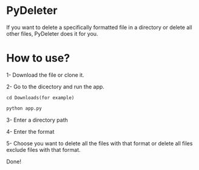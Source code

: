 # PyDeleter
If you want to delete a specifically formatted file in a directory or delete all other files, PyDeleter does it for you.

# How to use?
1- Download the file or clone it.

2- Go to the dicectory and run the app.

```
cd Downloads(for example)
```

```python
python app.py
```

3- Enter a directory path

4- Enter the format

5- Choose you want to delete all the files with that format or delete all files exclude files with that format.

Done!

